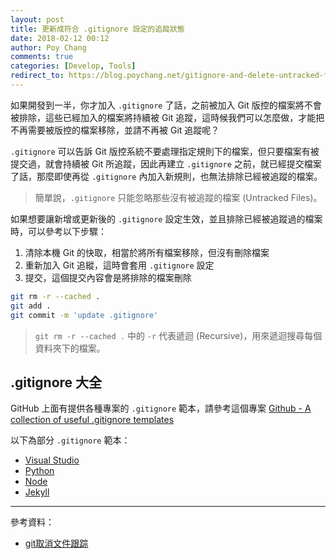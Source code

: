 ```yaml
---
layout: post
title: 更新成符合 .gitignore 設定的追蹤狀態
date: 2018-02-12 00:12
author: Poy Chang
comments: true
categories: [Develop, Tools]
redirect_to: https://blog.poychang.net/gitignore-and-delete-untracked-files/
---
```


如果開發到一半，你才加入 `.gitignore` 了話，之前被加入 Git 版控的檔案將不會被排除，這些已經加入的檔案將持續被 Git 追蹤，這時候我們可以怎麼做，才能把不再需要被版控的檔案移除，並請不再被 Git 追蹤呢？

`.gitignore` 可以告訴 Git 版控系統不要處理指定規則下的檔案，但只要檔案有被提交過，就會持續被 Git 所追蹤，因此再建立 `.gitignore` 之前，就已經提交檔案了話，那麼即使再從 `.gitignore` 內加入新規則，也無法排除已經被追蹤的檔案。

>簡單說，`.gitignore` 只能忽略那些沒有被追蹤的檔案 (Untracked Files)。

如果想要讓新增或更新後的 `.gitignore` 設定生效，並且排除已經被追蹤過的檔案時，可以參考以下步驟：

1. 清除本機 Git 的快取，相當於將所有檔案移除，但沒有刪除檔案
2. 重新加入 Git 追縱，這時會套用 `.gitignore` 設定
3. 提交，這個提交內容會是將排除的檔案刪除

```bash
git rm -r --cached .
git add .
git commit -m 'update .gitignore'
```

>`git rm -r --cached .` 中的 `-r` 代表遞迴 (Recursive)，用來遞迴搜尋每個資料夾下的檔案。

## .gitignore 大全

GitHub 上面有提供各種專案的 `.gitignore` 範本，請參考這個專案 [Github - A collection of useful .gitignore templates](https://github.com/github/gitignore)

以下為部分 `.gitignore` 範本：

* [Visual Studio](https://github.com/github/gitignore/blob/master/VisualStudio.gitignore)
* [Python](https://github.com/github/gitignore/blob/master/Python.gitignore)
* [Node](https://github.com/github/gitignore/blob/master/Node.gitignore)
* [Jekyll](https://github.com/github/gitignore/blob/master/Jekyll.gitignore)

----------

參考資料：

* [git取消文件跟踪](http://www.cnblogs.com/zhuchenglin/p/7128383.html)